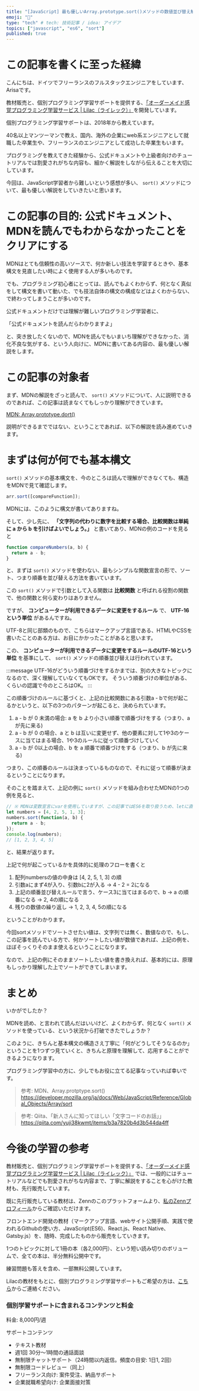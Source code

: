 ```yaml
---
title: "[JavaScript] 最も優しいArray.prototype.sort()メソッドの数値並び替え解説"
emoji: "🐣"
type: "tech" # tech: 技術記事 / idea: アイデア
topics: ["javascript", "es6", "sort"]
published: true
---
```


# この記事を書くに至った経緯

こんにちは、ドイツでフリーランスのフルスタックエンジニアをしています、Arisaです。

教材販売と、個別プログラミング学習サポートを提供する、[「オーダーメイド感覚プログラミング学習サービス | Lilac（ライレック）」](https://note.com/frontendlifeinde/m/m9b8feda1d547)を開発しています。

個別プログラミング学習サポートは、2018年から教えています。

40名以上マンツーマンで教え、国内、海外の企業にweb系エンジニアとして就職した卒業生や、フリーランスのエンジニアとして成功した卒業生もいます。

プログラミングを教えてきた経験から、公式ドキュメントや上級者向けのチュートリアルでは割愛されがちな内容も、細かく解説をしながら伝えることを大切にしています。

今回は、JavaScript学習者から難しいという感想が多い、 `sort()` メソッドについて、最も優しい解説をしていきたいと思います。

# この記事の目的: 公式ドキュメント、MDNを読んでもわからなかったことをクリアにする

MDNはとても信頼性の高いソースで、何か新しい技法を学習するときや、基本構文を見直したい時によく使用する人が多いものです。

でも、プログラミング初心者にとっては、読んでもよくわからず、何となく真似をして構文を書いて動いた、でも技法自体の構文の構成などはよくわからない、で終わってしまうことが多いのです。

公式ドキュメントだけでは理解が難しいプログラミング学習者に、

「公式ドキュメントを読んだらわかりますよ」

と、突き放したくないので、MDNを読んでもいまいち理解ができなかった、消化不良な気がする、という人向けに、MDNに書いてある内容の、最も優しい解説をします。

# この記事の対象者

まず、MDNの解説をざっと読んで、 `sort()` メソッドについて、人に説明できるのであれば、この記事は読まなくてもしっかり理解ができています。

[MDN: Array.prototype.dort()](https://developer.mozilla.org/ja/docs/Web/JavaScript/Reference/Global_Objects/Array/sort)

説明ができるまでではない、ということであれば、以下の解説を読み進めていきます。

# まずは何が何でも基本構文

 `sort()` メソッドの基本構文を、今のところは読んで理解ができなくても、構造をMDNで見て確認します。

```javascript
arr.sort([compareFunction]);
```

MDNには、このように構文が書いてありますね。

そして、少し先に、 **「文字列の代わりに数字を比較する場合、比較関数は単純に a から b を引けばよいでしょう。」** と書いてあり、MDNの例のコードを見ると

```javascript
function compareNumbers(a, b) {
  return a - b;
}
```

と、まずは `sort()` メソッドを使わない、最もシンプルな関数宣言の形で、ソート、つまり順番を並び替える方法を書いています。

この `sort()` メソッドで引数として入る関数は **比較関数** と呼ばれる役割の関数で、他の関数と何ら変わりはありません。

ですが、 **コンピューターが利用できるデータに変更をするルール** で、 **UTF-16という単位** があるんですね。

UTF-8と同じ部類のもので、こちらはマークアップ言語である、HTMLやCSSを書いたことのある方は、お目にかかったことがあると思います。

この、 **コンピューターが利用できるデータに変更をするルールのUTF-16という単位** を基準にして、 `sort()` メソッドの順番並び替えは行われています。

:::message
UTF-16がどういう順番づけをするかまでは、別の大きなトピックになるので、深く理解していなくてもOKです。
そういう順番づけの単位がある、くらいの認識で今のところはOK。
:::

この順番づけのルールに基づくと、上記の比較関数にある引数a - bで何が起こるかというと、以下の3つのパターンが起こると、決められています。

1. a - b が 0 未満の場合: a を b より小さい順番で順番づけをする（つまり、a が先に来る)
2. a - b が 0 の場合、a と b は互いに変更せず、他の要素に対して1や3のケースに当てはまる場合、1や3のルールに従って順番づけしていく
3. a - b が 0以上の場合、b を a 順番で順番づけをする（つまり、b が先に来る)

つまり、この順番のルールは決まっているものなので、それに従って順番が決まるということになります。

そのことを踏まえて、上記の例に `sort()` メソッドを組み合わせたMDNの1つの例を見ると、

```javascript
// ※ MDNは変数宣言にvarを使用していますが、この記事ではES6を取り扱うため、letに直しています
let numbers = [4, 2, 5, 1, 3];
numbers.sort(function(a, b) {
  return a - b;
});
console.log(numbers);
// [1, 2, 3, 4, 5]
```

と、結果が返ります。

上記で何が起こっているかを具体的に処理のフローを書くと

1. 配列numbersの値の中身は [4, 2, 5, 1, 3] の順
2. 引数aにまず4が入り、引数bに2が入る → 4 - 2 = 2になる
3. 上記の順番並び替えルールで言う、ケース3に当てはまるので、b → a の順番になる → 2, 4の順になる
4. 残りの数値の繰り返し → 1, 2, 3, 4, 5の順になる

ということがわかります。

今回sortメソッドでソートさせたい値は、文字列では無く、数値なので、もし、この記事を読んでいる方で、何かソートしたい値が数値であれば、上記の例を、ほぼそっくりそのまま使えるということになります。

なので、上記の例にそのままソートしたい値を書き換えれば、基本的には、原理もしっかり理解した上でソートができてしまいます。

# まとめ

いかがでしたか？

MDNを読め、と言われて読んだはいいけど、よくわからず、何となく `sort()` メソッドを使っている、という状況から打破できたでしょうか？

このように、きちんと基本構文の構造さえ丁寧に「何がどうしてそうなるのか」ということを1つずつ見ていくと、きちんと原理を理解して、応用することができるようになります。

プログラミング学習中の方に、少しでもお役に立てる記事なっていれば幸いです。

> 参考: MDN、Array.protptype.sort() https://developer.mozilla.org/ja/docs/Web/JavaScript/Reference/Global_Objects/Array/sort

> 参考: Qiita、「新人さんに知ってほしい「文字コードのお話」」 https://qiita.com/yuji38kwmt/items/b3a7820b4d3b544da4ff

# 今後の学習の参考

教材販売と、個別プログラミング学習サポートを提供する、[「オーダーメイド感覚プログラミング学習サービス | Lilac（ライレック）」](https://note.com/frontendlifeinde/m/m9b8feda1d547) では、一般的にはチュートリアルなどでも割愛されがちな内容まで、丁寧に解説をすることを心がけた教材も、先行販売しています。

既に先行販売している教材は、Zennのこのプラットフォームより、[私のZennプロフィール](https://zenn.dev/arisa_dev)からご確認いただけます。

フロントエンド開発の教材（マークアップ言語、webサイト公開手順、実践で使われるGithubの使い方、JavaScript(ES6)、React.js、React Native、Gatsby.js）を、随時、完成したものから販売をしていきます。

1つのトピックに対して1冊の本（各2,000円）、という短い読み切りのボリュームで、全ての本は、半分無料公開中です。

練習問題も答えを含め、一部無料公開しています。

Lilacの教材をもとに、個別プログラミング学習サポートもご希望の方は、[こちら](https://aiki-developer.com/contact)からご連絡ください。

### 個別学習サポートに含まれるコンテンツと料金

料金: 8,000円/週

サポートコンテンツ

- テキスト教材
- 週1回 30分〜1時間の通話面談
- 無制限チャットサポート（24時間以内返信。頻度の目安: 1日1, 2回）
- 無制限コードレビュー（同上）
- フリーランス向け: 案件受注、納品サポート
- 企業就職希望向け: 企業面接対策